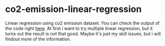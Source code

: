# co2-emission-linear-regression


Linear regression using co2 emission dataset. You can check the output of the code right [here](https://colab.research.google.com/drive/1rpaK6c4WcQdHRWiHTBE4vDga9B4AYqVo?usp=sharing). At first i want to try multiple linear regression, but it turns out the result is not that good. Maybe it's just my skill issues, but i will findout more of the information.
